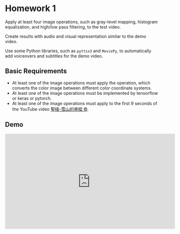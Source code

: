 # Homework 1

Apply at least four image operations, such as gray-level mapping, histogram equalization, and high/low pass filtering, to the test video.

Create results with audio and visual representation similar to the demo video.

Use some Python libraries, such as `pyttsx3` and `MoviePy`, to automatically add voiceovers and subtitles for the demo video.

## Basic Requirements

- At least one of the image operations must apply the operation, which converts the color image between different color coordinate systems.
- At least one of the image operations must be implemented by tensorflow or keras or pytorch.
- At least one of the image operations must apply to the first 9 seconds of the YouTube video [聖稜-雪山的脊樑 ©](https://youtu.be/PHqhEgkGfrs).

## Demo

<iframe width="560" height="315" src="https://www.youtube.com/embed/CklXGiZxqOs?si=UAvtvoap7HQwi5Lw" title="YouTube video player" frameborder="0" allow="accelerometer; autoplay; clipboard-write; encrypted-media; gyroscope; picture-in-picture; web-share" referrerpolicy="strict-origin-when-cross-origin" allowfullscreen></iframe>

